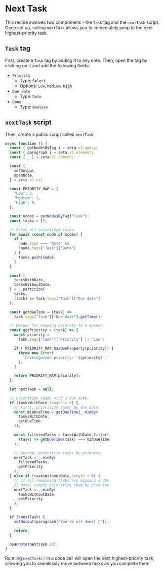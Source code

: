 # Next Task

This recipe involves two components - the `Task` tag and the `nextTask` script. Once set up, calling `nextTask` allows you to immediately jump to the next highest-priority task.

## `Task` tag

First, create a `Task` tag by adding it to any note. Then, open the tag by clicking on it and add the following fields:

- `Priority`
  - Type: `Select`
  - Options: `Low`, `Medium`, `High`
- `Due date`
  - Type: `Date`
- `Done`
  - Type: `Boolean`

## `nextTask` script

Then, create a public script called `nextTask`:

```TypeScript
async function () {
  const { getNodesByTag } = zeta.v1.query;
  const { paragraph } = zeta.v1.element;
  const { _ } = zeta.v1.common;

  const {
    setOutput,
    openNote,
  } = zeta.v1.ui;

  const PRIORITY_MAP = {
    "Low": 2,
    "Medium": 1,
    "High": 0,
  };

  const nodes = getNodesByTag("Task");
  const tasks = [];

  // Fetch all unfinished tasks.
  for await (const node of nodes) {
    if (
      node.type === "Note" &&
      !node.tags["Task"]["Done"]
    ) {
      tasks.push(node);
    }
  }

  const [
    tasksWithDate,
    tasksWithoutDate,
  ] = _.partition(
    tasks,
    (task) => task.tags["Task"]["Due date"]
  );

  const getDueTime = (task) =>
    task.tags["Task"]["Due date"].getTime();

  // Helper for mapping priority to a number.
  const getPriority = (task) => {
    const priority =
      task.tags["Task"]["Priority"] || "Low";

    if (!PRIORITY_MAP.hasOwnProperty(priority)) {
      throw new Error(
        `Unrecognized priority: '${priority}'.`
      );
    }

    return PRIORITY_MAP[priority];
  };

  let nextTask = null;

  // Prioritize tasks with a due date.
  if (tasksWithDate.length > 0) {
    // First, prioritize tasks by due date.
    const minDueTime = getDueTime(_.minBy(
      tasksWithDate,
      getDueTime
    ));

    const filteredTasks = tasksWithDate.filter(
      (task) => getDueTime(task) === minDueTime
    );

    // Second, prioritize tasks by priority.
    nextTask = _.minBy(
      filteredTasks,
      getPriority
    );
  } else if (tasksWithoutDate.length > 0) {
    // If all remaining tasks are missing a due
    // date, simply prioritize them by priority.
    nextTask = _.minBy(
      tasksWithoutDate,
      getPriority
    );
  }

  if (!nextTask) {
    setOutput(paragraph("You're all done! 🎉"));

    return;
  }

  openNote(nextTask.id);
}
```

Running `nextTask()` in a code cell will open the next highest-priority task, allowing you to seamlessly move between tasks as you complete them.
